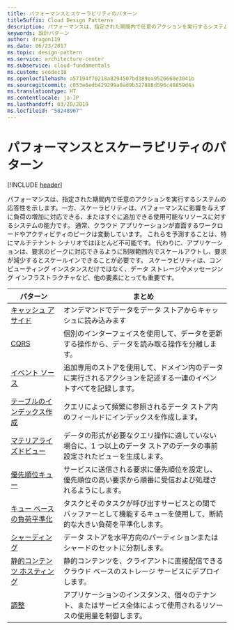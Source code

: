 ```yaml
---
title: パフォーマンスとスケーラビリティのパターン
titleSuffix: Cloud Design Patterns
description: パフォーマンスは、指定された期間内で任意のアクションを実行するシステムの応答性を示します。一方、スケーラビリティは、パフォーマンスに影響を与えずに負荷の増加に対応できる、またはすぐに追加できる使用可能なリソースに対するシステムの能力です。 通常、クラウド アプリケーションが直面するワークロードやアクティビティのピークは変動しています。 これらを予測することは、特にマルチテナント シナリオではほとんど不可能です。 代わりに、アプリケーションは、要求のピークに対応できるように制限範囲内でスケールアウトし、要求が減少するとスケールインできることが必要です。 スケーラビリティは、コンピューティング インスタンスだけではなく、データ ストレージやメッセージング インフラストラクチャなど、他の要素にとっても重要です。
keywords: 設計パターン
author: dragon119
ms.date: 06/23/2017
ms.topic: design-pattern
ms.service: architecture-center
ms.subservice: cloud-fundamentals
ms.custom: seodec18
ms.openlocfilehash: a57194f70218a8294507bd389ea9526660e3041b
ms.sourcegitcommit: c053e6edb429299a0ad9b327888d596c48859d4a
ms.translationtype: HT
ms.contentlocale: ja-JP
ms.lasthandoff: 03/20/2019
ms.locfileid: "58248907"
---
```

# <a name="performance-and-scalability-patterns"></a>パフォーマンスとスケーラビリティのパターン

[!INCLUDE [header](../../_includes/header.md)]

パフォーマンスは、指定された期間内で任意のアクションを実行するシステムの応答性を示します。一方、スケーラビリティは、パフォーマンスに影響を与えずに負荷の増加に対応できる、またはすぐに追加できる使用可能なリソースに対するシステムの能力です。 通常、クラウド アプリケーションが直面するワークロードやアクティビティのピークは変動しています。 これらを予測することは、特にマルチテナント シナリオではほとんど不可能です。 代わりに、アプリケーションは、要求のピークに対応できるように制限範囲内でスケールアウトし、要求が減少するとスケールインできることが必要です。 スケーラビリティは、コンピューティング インスタンスだけではなく、データ ストレージやメッセージング インフラストラクチャなど、他の要素にとっても重要です。

|                           パターン                            |                                                                        まとめ                                                                         |
|--------------------------------------------------------------|--------------------------------------------------------------------------------------------------------------------------------------------------------|
|               [キャッシュ アサイド](../cache-aside.md)               |                                                   オンデマンドでデータをデータ ストアからキャッシュに読み込みます                                                   |
|                      [CQRS](../cqrs.md)                      |                           個別のインターフェイスを使用して、データを更新する操作から、データを読み取る操作を分離します。                           |
|            [イベント ソース](../event-sourcing.md)            |                     追加専用のストアを使用して、ドメイン内のデータに実行されるアクションを記述する一連のイベントすべてを記録します。                      |
|               [テーブルのインデックス作成](../index-table.md)               |                                クエリによって頻繁に参照されるデータ ストア内のフィールドにインデックスを作成します。                                |
|         [マテリアライズドビュー](../materialized-view.md)         |       データの形式が必要なクエリ操作に適していない場合に、1 つ以上のデータ ストアのデータの事前設定されたビューを生成します。        |
|            [優先順位キュー](../priority-queue.md)            | サービスに送信される要求に優先順位を設定し、優先順位の高い要求から順番に受信および処理されるようにします。 |
| [キュー ベースの負荷平準化](../queue-based-load-leveling.md) |              タスクとそのタスクが呼び出すサービスとの間でバッファーとして機能するキューを使用して、断続的な大きい負荷を平準化します。               |
|                  [シャーディング](../sharding.md)                  |                                           データ ストアを水平方向のパーティションまたはシャードのセットに分割します。                                           |
|    [静的コンテンツ ホスティング](../static-content-hosting.md)    |                          静的コンテンツを、クライアントに直接配信できるクラウド ベースのストレージ サービスにデプロイします。                          |
|                [調整](../throttling.md)                |                アプリケーションのインスタンス、個々のテナント、またはサービス全体によって使用されるリソースの使用量を制御します。                 |
